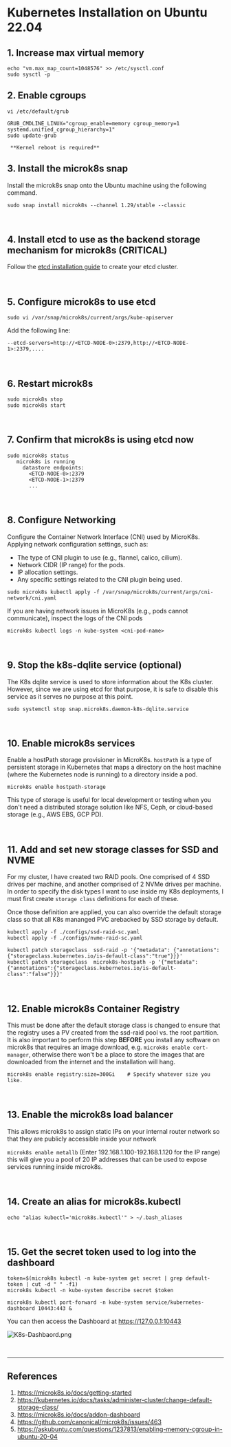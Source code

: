 # Kubernetes Installation on Ubuntu 22.04 

## 1. Increase max virtual memory

```
echo "vm.max_map_count=1048576" >> /etc/sysctl.conf
sudo sysctl -p
```

## 2. Enable cgroups
```
vi /etc/default/grub

GRUB_CMDLINE_LINUX="cgroup_enable=memory cgroup_memory=1 systemd.unified_cgroup_hierarchy=1"
sudo update-grub
```
     **Kernel reboot is required**


## 3. Install the microk8s snap

Install the microk8s snap onto the Ubuntu machine using the following command.

`sudo snap install microk8s --channel 1.29/stable --classic`

<br/>

## 4. Install etcd to use as the backend storage mechanism for microk8s (CRITICAL)

Follow the [etcd installation guide](./docs/etcd-install.md) to create your etcd cluster.

<br/>

## 5. Configure microk8s to use etcd

`sudo vi /var/snap/microk8s/current/args/kube-apiserver`

Add the following line:

`--etcd-servers=http://<ETCD-NODE-0>:2379,http://<ETCD-NODE-1>:2379,....`

<br/>

## 6. Restart microk8s

```
sudo microk8s stop
sudo microk8s start
```

<br/>

## 7. Confirm that microk8s is using etcd now

  ```
  sudo microk8s status
     microk8s is running
       datastore endpoints:
         <ETCD-NODE-0>:2379
         <ETCD-NODE-1>:2379
         ...

  ```

<br/>

## 8. Configure Networking

Configure the Container Network Interface (CNI) used by MicroK8s. Applying network configuration settings, such as:

- The type of CNI plugin to use (e.g., flannel, calico, cilium).
- Network CIDR (IP range) for the pods.
- IP allocation settings.
- Any specific settings related to the CNI plugin being used.

`sudo microk8s kubectl apply -f /var/snap/microk8s/current/args/cni-network/cni.yaml`

If you are having network issues in MicroK8s (e.g., pods cannot communicate), inspect the logs of the CNI pods

```microk8s kubectl logs -n kube-system <cni-pod-name>```

<br/>

## 9. Stop the k8s-dqlite service (optional)

The K8s dqlite service is used to store information about the K8s cluster. However, since we are
using etcd for that purpose, it is safe to disable this service as it serves no purpose at this point.

`sudo systemctl stop snap.microk8s.daemon-k8s-dqlite.service`

<br/>

## 10. Enable microk8s services

Enable a hostPath storage provisioner in MicroK8s. `hostPath` is a type of persistent storage in Kubernetes that maps a directory on the host machine (where the Kubernetes node is running) to a directory inside a pod.

```
microk8s enable hostpath-storage
```

This type of storage is useful for local development or testing when you don't need a distributed storage solution like NFS, Ceph, or cloud-based storage (e.g., AWS EBS, GCP PD).

<br/>

## 11. Add and set new storage classes for SSD and NVME

For my cluster, I have created two RAID pools. One comprised of 4 SSD drives per machine, and another comprised of 2 NVMe drives per machine. In order to specify the disk types I want to use inside my K8s deployments, I must first create `storage class` definitions for each of these.

Once those definition are applied, you can also override the default storage class so that all K8s mananged PVC arebacked by SSD storage by default.

```
kubectl apply -f ./configs/ssd-raid-sc.yaml
kubectl apply -f ./configs/nvme-raid-sc.yaml

kubectl patch storageclass  ssd-raid -p '{"metadata": {"annotations":{"storageclass.kubernetes.io/is-default-class":"true"}}}'
kubectl patch storageclass  microk8s-hostpath -p '{"metadata": {"annotations":{"storageclass.kubernetes.io/is-default-class":"false"}}}'
```

<br/>

## 12. Enable microk8s Container Registry

This must be done after the default storage class is changed to ensure that the registry uses a PV created from the ssd-raid
pool vs. the root partition. It is also important to perform this step **BEFORE** you install any software on microk8s that
requires an image download, e.g. `microk8s enable cert-manager`, otherwise there won't be a place to store the images that
are downloaded from the internet and the installation will hang.

```
microk8s enable registry:size=300Gi    # Specify whatever size you like.
```

<br/>

## 13. Enable the microk8s load balancer

This allows microk8s to assign static IPs on your internal router network so that they are publicly accessible inside
your network

`microk8s enable metallb`
(Enter 192.168.1.100-192.168.1.120 for the IP range) this will give you a pool of 20 IP addresses that can be used to 
expose services running inside microk8s.

<br/>

## 14. Create an alias for microk8s.kubectl
```
echo "alias kubectl='microk8s.kubectl'" > ~/.bash_aliases
```

<br/>

## 15. Get the secret token used to log into the dashboard
```
token=$(microk8s kubectl -n kube-system get secret | grep default-token | cut -d " " -f1)
microk8s kubectl -n kube-system describe secret $token

microk8s kubectl port-forward -n kube-system service/kubernetes-dashboard 10443:443 &
```

You can then access the Dashboard at https://127.0.0.1:10443

![K8s-Dashbaord.png](images%2FK8s-Dashboard.png)

<br/>

-------------------
References
-------------------
1. https://microk8s.io/docs/getting-started
2. https://kubernetes.io/docs/tasks/administer-cluster/change-default-storage-class/
3. https://microk8s.io/docs/addon-dashboard
4. https://github.com/canonical/microk8s/issues/463
5. https://askubuntu.com/questions/1237813/enabling-memory-cgroup-in-ubuntu-20-04
